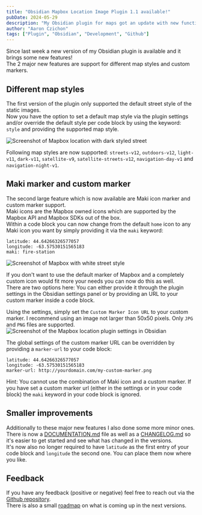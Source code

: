 ```yaml
---
title: "Obsidian Mapbox Location Image Plugin 1.1 available!"
pubDate: 2024-05-29
description: "My Obsidian plugin for maps got an update with new functionality regarding markers and styles."
author: "Aaron Czichon"
tags: ["Plugin", "Obsidian", "Development", "Github"]
---
```


Since last week a new version of my Obsidian plugin is available and it brings some new features!  
The 2 major new features are support for different map styles and custom markers.

## Different map styles

The first version of the plugin only supported the default street style of the static images.  
Now you have the option to set a default map style via the plugin settings and/or override the default style per code block by using the keyword: `style` and providing the supported map style.

![Screenshot of Mapbox location with dark styled street](https://directus.aaronczichon.de/assets/d1e84d2b-557e-4a71-bf32-9fa4592e3397.png)

Following map styles are now supported: `streets-v12`, `outdoors-v12`, `light-v11`, `dark-v11`, `satellite-v9`, `satellite-streets-v12`, `navigation-day-v1` and `navigation-night-v1`.

## Maki marker and custom marker

The second large feature which is now available are Maki icon marker and custom marker support.  
Maki icons are the Mapbox owned icons which are supported by the Mapbox API and Mapbox SDKs out of the box.  
Within a code block you can now change from the default `home` icon to any Maki icon you want by simply providing it via the `maki` keyword:

```
latitude: 44.64266326577057
longitude: -63.57530151565183
maki: fire-station
```

![Screenshot of Mapbox with white street style](https://directus.aaronczichon.de/assets/456e22bd-4819-433e-91c1-b6546c65b677.png)

If you don't want to use the default marker of Mapbox and a completely custom icon would fit more your needs you can now do this as well.  
There are two options here: You can either provide it through the plugin settings in the Obsidian settings panel or by providing an URL to your custom marker inside a code block.

Using the settings, simply set the `Custom Marker Icon URL` to your custom marker. I recommend using an image not larger than 50x50 pixels. Only `JPG` and `PNG` files are supported.
![Screenshot of the Mapbox location plugin settings in Obsidian](https://directus.aaronczichon.de/assets/20c91124-b59b-4830-bd6a-570bfc4dc693.png)

The global settings of the custom marker URL can be overridden by providing a `marker-url` to your code block:

```
latitude: 44.64266326577057
longitude: -63.57530151565183
marker-url: http://yourdomain.com/my-custom-marker.png
```

Hint: You cannot use the combination of Maki icon and a custom marker. If you have set a custom marker url (either in the settings or in your code block) the `maki` keyword in your code block is ignored.

## Smaller improvements

Additionally to these major new features I also done some more minor ones.  
There is now a [DOCUMENTATION.md](https://github.com/aaronczichon/obsidian-location-plugin/blob/main/DOCUMENTATION.md) file as well as a [CHANGELOG.md](https://github.com/aaronczichon/obsidian-location-plugin/blob/main/CHANGELOG.md) so it's easier to get started and see what has changed in the versions.  
It's now also no longer required to have `latitude` as the first entry of your code block and `longitude` the second one. You can place them now where you like.

## Feedback

If you have any feedback (positive or negative) feel free to reach out via the [Github repository](https://github.com/aaronczichon/obsidian-location-plugin).  
There is also a small [roadmap](https://github.com/aaronczichon/obsidian-location-plugin/milestones) on what is coming up in the next versions.
